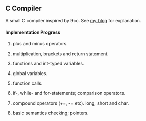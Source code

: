 ## C Compiler

A small C compiler inspired by 9cc.
See [my blog](https://aduhtkjm.wordpress.com/) for explanation.

#### Implementation Progress

1. plus and minus operators.

2. multiplication, brackets and return statement.

3. functions and int-typed variables.

4. global variables.

5. function calls.

6. if-, while- and for-statements; comparison operators.

7. compound operators (+=, -= etc). long, short and char.

8. basic semantics checking; pointers.
